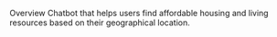 Overview
  Chatbot that helps users find affordable housing and living resources based on their geographical location.


